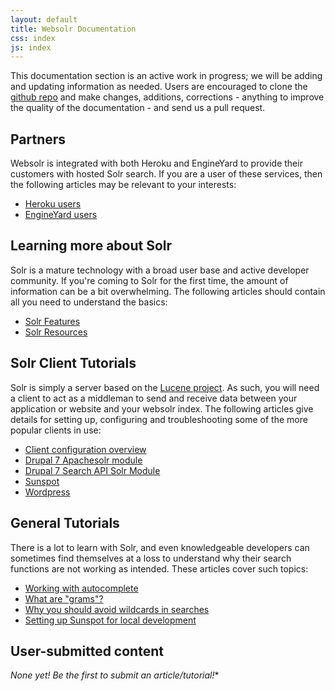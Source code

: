 ```yaml
---
layout: default
title: Websolr Documentation
css: index
js: index
---
```


This documentation section is an active work in progress; we will be adding and updating information as needed. Users are encouraged to clone the [github repo](https://github.com/onemorecloud/websolr-guides) and make changes, additions, corrections - anything to improve the quality of the documentation - and send us a pull request.


## Partners

Websolr is integrated with both Heroku and EngineYard to provide their customers with hosted Solr search. If you are a user of these services, then the following articles may be relevant to your interests:

* [Heroku users](/guides/partners/heroku/)
* [EngineYard users](/guides/partners/engineyard/)


## Learning more about Solr

Solr is a mature technology with a broad user base and active developer community. If you're coming to Solr for the first time, the amount of information can be a bit overwhelming. The following articles should contain all you need to understand the basics:

* [Solr Features](/guides/solr/solr-features.html)
* [Solr Resources](/guides/solr/)


## Solr Client Tutorials

Solr is simply a server based on the [Lucene project](http://lucene.apache.org/core/). As such, you will need a client to act as a middleman to send and receive data between your application or website and your websolr index. The following articles give details for setting up, configuring and troubleshooting some of the more popular clients in use:

* [Client configuration overview](guides/clients/solr-client-configuration-overview.html)
* [Drupal 7 Apachesolr module](guides/drupal/drupal7-apachesolr.html)
* [Drupal 7 Search API Solr Module](guides/drupal/drupal7-searchapisolr.html)
* [Sunspot](/guides/rails/sunspot-quick-start.html)
* [Wordpress](guides/wordpress/)


## General Tutorials

There is a lot to learn with Solr, and even knowledgeable developers can sometimes find themselves at a loss to understand why their search functions are not working as intended. These articles cover such topics:

* [Working with autocomplete](guides/autocomplete/)
* [What are "grams"?](/guides/solr/what-are-grams.html)
* [Why you should avoid wildcards in searches](/guides/solr/dont-use-wildcards.html)
* [Setting up Sunspot for local development](/guides/rails/setting-up-sunspot-for-local-development.html)

## User-submitted content

*None yet! Be the first to submit an article/tutorial!**